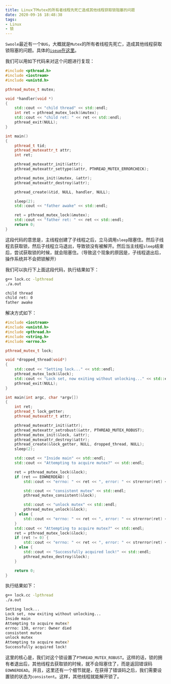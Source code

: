 ```yaml
---
title: Linux下Mutex的所有者线程先死亡造成其他线程获取锁阻塞的问题
date: 2020-09-16 18:48:38
tags:
- Linux
- 锁
---
```


`Swoole`最近有一个`BUG`，大概就是`Mutex`的所有者线程先死亡，造成其他线程获取锁阻塞的问题。具体的[`iseue`在这里](https://github.com/swoole/swoole-src/issues/3644)。

我们可以用如下代码来对这个问题进行复现：

```cpp
#include <pthread.h>
#include <iostream>
#include <unistd.h>

pthread_mutex_t mutex;

void *handler(void *)
{
    std::cout << "child thread" << std::endl;
    int ret = pthread_mutex_lock(&mutex);
    std::cout << "child ret: " << ret << std::endl;
    pthread_exit(NULL);
}

int main()
{
    pthread_t tid;
    pthread_mutexattr_t attr;
    int ret;

    pthread_mutexattr_init(&attr);
    pthread_mutexattr_settype(&attr, PTHREAD_MUTEX_ERRORCHECK);

    pthread_mutex_init(&mutex, &attr);
    pthread_mutexattr_destroy(&attr);

    pthread_create(&tid, NULL, handler, NULL);

    sleep(2);
    std::cout << "father awake" << std::endl;

    ret = pthread_mutex_lock(&mutex);
    std::cout << "father ret: " << ret << std::endl;
    return 0;
}
```

这段代码的意思是，主线程创建了子线程之后，立马调用`sleep`阻塞住。然后子线程去获取锁，然后子线程立马退出，导致锁没有被解开。然后当主线程`sleep`结束后，尝试获取锁的时候，就会阻塞住。（导致这个现象的原因是，子线程退出后，操作系统并不会把锁解开）

我们可以执行下上面这段代码，执行结果如下：

```bash
g++ lock.cc -lpthread
./a.out

child thread
child ret: 0
father awake

```

解决方式如下：

```cpp
#include <iostream>
#include <unistd.h>
#include <pthread.h>
#include <string.h>
#include <errno.h>

pthread_mutex_t lock;

void *dropped_thread(void*)
{
    std::cout << "Setting lock..." << std::endl;
    pthread_mutex_lock(&lock);
    std::cout << "Lock set, now exiting without unlocking..." << std::endl;
    pthread_exit(NULL);
}

int main(int argc, char *argv[])
{
    int ret;
    pthread_t lock_getter;
    pthread_mutexattr_t attr;

    pthread_mutexattr_init(&attr);
    pthread_mutexattr_setrobust(&attr, PTHREAD_MUTEX_ROBUST);
    pthread_mutex_init(&lock, &attr);
    pthread_mutexattr_destroy(&attr);
    pthread_create(&lock_getter, NULL, dropped_thread, NULL);
    sleep(2);

    std::cout << "Inside main" << std::endl;
    std::cout << "Attempting to acquire mutex?" << std::endl;

    ret = pthread_mutex_lock(&lock);
    if (ret == EOWNERDEAD) {
        std::cout << "errno: " << ret << ", error: " << strerror(ret) << std::endl;

        std::cout << "consistent mutex" << std::endl;
        pthread_mutex_consistent(&lock);

        std::cout << "unlock mutex" << std::endl;
        pthread_mutex_unlock(&lock);
    } else {
        std::cout << "errno: " << ret << ", error: " << strerror(ret) << std::endl;
    }
    std::cout << "Attempting to acquire mutex?" << std::endl;
    ret = pthread_mutex_lock(&lock);
    if (ret != 0) {
        std::cout << "errno: " << ret << ", error: " << strerror(ret) << std::endl;
    } else {
        std::cout << "Successfully acquired lock!" << std::endl;
        pthread_mutex_destroy(&lock);
    }

    return 0;
}
```

执行结果如下：

```bash
g++ lock.cc -lpthread
./a.out

Setting lock...
Lock set, now exiting without unlocking...
Inside main
Attempting to acquire mutex?
errno: 130, error: Owner died
consistent mutex
unlock mutex
Attempting to acquire mutex?
Successfully acquired lock!
```

这里的核心是，我们对这个锁设置了`PTHREAD_MUTEX_ROBUST`。这样的话，锁的拥有者退出后，其他线程去获取锁的时候，就不会阻塞住了，而是返回错误码`EOWNERDEAD`。并且，这里还有一个细节就是，在获得了错误码之后，我们需要设置锁的状态为`consistent`。这样，其他线程就能解开锁了。
